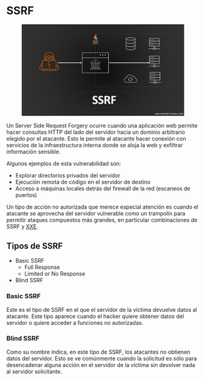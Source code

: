 # SSRF

<figure><img src="../../../.gitbook/assets/image.png" alt=""><figcaption></figcaption></figure>

Un Server Side Request Forgery ocurre cuando una aplicación web permite hacer consultas HTTP del lado del servidor hacia un dominio arbitrario elegido por el atacante. Esto le permite al atacante hacer conexión con servicios de la infraestructura interna donde se aloja la web y exfiltrar información sensible.

Algunos ejemplos de esta vulnerabilidad son:

* Explorar directorios privados del servidor
* Ejecución remota de código en el servidor de destino
* Acceso a máquinas locales detrás del firewall de la red (escaneos de puertos)

Un tipo de acción no autorizada que merece especial atención es cuando el atacante se aprovecha del servidor vulnerable como un trampolín para permitir ataques compuestos más grandes, en particular combinaciones de SSRF y [XXE](xxe.md).

## Tipos de SSRF

* Basic SSRF
  * Full Response
  * Limited or No Response&#x20;
* Blind SSRF

### Basic SSRF

Este es el tipo de SSRF en el que el servidor de la víctima devuelve datos al atacante. Este tipo aparece cuando el hacker quiere obtener datos del servidor o quiere acceder a funciones no autorizadas.

### Blind SSRF

Como su nombre indica, en este tipo de SSRF, los atacantes no obtienen datos del servidor. Esto se ve comúnmente cuando la solicitud es sólo para desencadenar alguna acción en el servidor de la víctima sin devolver nada al servidor solicitante.

